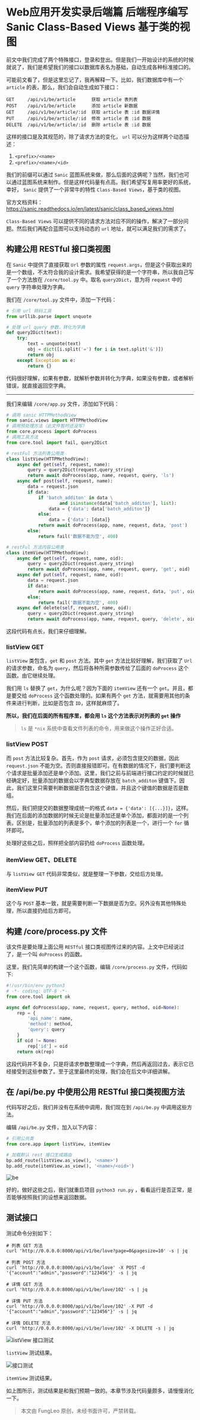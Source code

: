 # Web应用开发实录后端篇 后端程序编写 Sanic Class-Based Views 基于类的视图

前文中我们完成了两个特殊接口，登录和登出。但是我们一开始设计的系统的时候就说了，我们是希望我们的接口以数据库表名为基础，自动生成各种标准接口的。

可能前文看了，但是这里忘记了，我再解释一下。比如，我们数据库中有一个 `article` 的表，那么，我们会自动生成如下接口：

```#
GET     /api/v1/be/article      获取 article 表列表
POST    /api/v1/be/article      添加 article 新数据
GET     /api/v1/be/article/:id  获取 article 表 :id 数据详情
PUT     /api/v1/be/article/:id  修改 article 表 :id 数据
DELETE  /api/v1/be/article/:id  删除 article 表 :id 数据
```

这样的接口是及其规范的，除了请求方法的变化， `url` 可以分为这样两个动态描述：

1. `<prefix>/<name>`
2. `<prefix>/<name>/<id>`

我们的前缀可以通过 `Sanic` 蓝图系统来做，那么后面的这俩呢？当然，我们也可以通过蓝图系统来制作。但是这样代码量有点高。我们希望写复用率更好的系统，幸好， `Sanic` 提供了一个非常牛的特性 `Class-Based Views`，基于类的视图。

官方文档资料： https://sanic.readthedocs.io/en/latest/sanic/class_based_views.html

`Class-Based Views` 可以提供不同的请求方法对应不同的操作，解决了一部分问题。然后我们再配合蓝图可以支持动态的 `url` 地址，就可以满足我们的需求了。

## 构建公用 RESTful 接口类视图

在 `Sanic` 中提供了直接获取 `Url` 参数的属性 `request.args`，但是这个获取出来的是一个数组，不太符合我的设计需求。我希望获得的是一个字符串，所以我自己写了一个方法放在 `/core/tool.py` 中。取名 `query2Dict`，意为将 `request` 中的 `query` 字符串处理为字典。

我们在 `/core/tool.py` 文件中，添加一下代码：

```python
# 引用 url 转码工具
from urllib.parse import unquote

# 处理 url query 参数，转化为字典
def query2Dict(text):
    try:
        text = unquote(text)
        obj = dict([i.split('=') for i in text.split('&')]) 
        return obj
    except Exception as e:
        return {}
```

代码很好理解，如果有参数，就解析参数并转化为字典，如果没有参数，或者解析错误，就直接返回空字典。

****

我们来编辑 `/core/app.py` 文件，添加如下代码：

```python
# 调用 sanic HTTPMethodView
from sanic.views import HTTPMethodView
# 调用预处理方法（此文件暂时还没写）
from core.process import doProcess
# 调用工具方法
from core.tool import fail, query2Dict

# restFul 方法列表公用类
class listView(HTTPMethodView):
    async def get(self, request, name):
        query = query2Dict(request.query_string)
        return await doProcess(app, name, request, query, 'ls')
    async def post(self, request, name):
        data = request.json
        if data:
            if 'batch_additon' in data \
                    and isinstance(data['batch_additon'], list):
                data = {'data': data['batch_additon']}
            else:
                data = {'data': [data]}
            return await doProcess(app, name, request, data, 'post')
        else:
            return fail('数据不能为空', 400)

# restFul 方法内容公用类
class itemView(HTTPMethodView):
    async def get(self, request, name, oid):
        query = query2Dict(request.query_string)
        return await doProcess(app, name, request, query, 'get', oid)
    async def put(self, request, name, oid):
        data = request.json
        if data:
            return await doProcess(app, name, request, data, 'put', oid)
        else:
            return fail('数据不能为空', 400)
    async def delete(self, request, name, oid):
        query = query2Dict(request.query_string)
        return await doProcess(app, name, request, query, 'delete', oid)
```

这段代码有点长，我们来仔细理解。

### listView GET

`listView` 类包含，`get` 和 `post` 方法。其中 `get` 方法比较好理解，我们获取了 `Url` 的请求参数，命名为 `query`，然后将各种所需参数传给了后面的 `doProcess` 这个函数。由它继续处理。

我们用 `ls` 替换了 `get`，为什么呢？因为下面的 `itemView` 还有一个 `get`。并且，都是要交给 `doProcess` 这个函数处理的。如果有两个 `get` 方法，就需要用其他的条件来进行判断，比如是否包含 `ID`，这样就麻烦了。

**所以，我们在后面的所有程序里，都会用 `ls` 这个方法表示对列表的 `get` 操作**

> `ls` 是 `*nix` 系统中查看文件列表的命令，用来做这个操作正好合适。

### listView POST

而 `post` 方法比较复杂。首先，作为 `post` 请求，必须包含提交的数据，因此 `request.json` 不能为空。否则直接报错即可。在有数据的情况下，我们要判断这个请求是批量添加还是单个添加。这里，我们之前与前端进行接口约定的时候就已经确定好，批量添加的数据会以字典型数据存放在 `batch_additon` 键值下。因此，我们这里只需要判断数据是否包含这个键值，并且这个键值的数据是否是数组。

然后，我们把提交的数据整理成统一的格式 `data = {'data': [{...}]}`，这样。我们在后面的添加数据的时候无论是批量添加还是单个添加，都面对的是一个列表。区别是，批量添加的列表是多个，单个添加的列表是一个，进行一个 `for` 循环即可。

处理好这些之后，照样把全部内容扔给 `doProcess` 函数处理。

### itemView GET、DELETE

与 `listView GET` 代码非常类似，就是整理一下参数，交给后方处理。

### itemView PUT

这个与 `POST` 基本一致，就是需要判断一下数据是否为空。另外没有其他特殊处理，所以直接扔给后方即可。

## 构建 /core/process.py 文件

该文件是要处理上面公用 `RESTful` 接口类视图传过来的内容。上文中已经说过了，是一个叫 `doProcess` 的函数。

这里，我们先简单的构建一个这个函数，编辑 `/core/process.py` 文件，代码如下:

```python
#!/usr/bin/env python3
# -*- coding: UTF-8 -*-
from core.tool import ok

async def doProcess(app, name, request, query, method, oid=None):
    rep = {
        'api_name': name,
        'method': method,
        'query': query
    }
    if oid != None:
        rep['id'] = oid
    return ok(rep)
```

这段代码并不复杂，只是将请求参数整理成一个字典，然后再返回过去，表示它已经接受到这些参数了。至于这里最终的处理，我们会在后文中详细讲解。

## 在 /api/be.py 中使用公用 RESTful 接口类视图方法

代码写好之后，我们并没有在系统中调用，我们现在到 `/api/be.py` 中调用这些方法。

编辑 `/api/be.py` 文件，加入以下内容：

```python
# 引用公共类
from core.app import listView, itemView

# 加载默认 rest 接口生成路由
bp.add_route(listView.as_view(), '<name>')
bp.add_route(itemView.as_view(), '<name>/<oid>')
```

![be](https://raw.githubusercontent.com/fengcms/articles/master/image/dc/103940b0a2d0eb1130ea4207a4e5c5.jpg)

好的，做好这些之后，我们就重启项目 `python3 run.py` ，看看运行是否正常，是否能够按照我们的设想来返回数据。

## 测试接口

测试命令分别如下：

```#
# 列表 GET 方法
curl 'http://0.0.0.0:8000/api/v1/be/love?page=0&pagesize=10' -s | jq

# 列表 POST 方法
curl 'http://0.0.0.0:8000/api/v1/be/love' -X POST -d '{"account":"admin","password":"123456"}' -s | jq

# 详情 GET 方法
curl 'http://0.0.0.0:8000/api/v1/be/love/102' -s | jq

# 详情 PUT 方法
curl 'http://0.0.0.0:8000/api/v1/be/love/102' -X PUT -d '{"account":"admin","password":"123456"}' -s | jq

# 详情 DELETE 方法
curl 'http://0.0.0.0:8000/api/v1/be/love/102' -X DELETE -s | jq
```

![listView 接口测试](https://raw.githubusercontent.com/fengcms/articles/master/image/64/f3fed3375b8d8cea251cdf39cb4ea2.jpg)

`listView` 测试结果。

![接口测试](https://raw.githubusercontent.com/fengcms/articles/master/image/3f/c0972ba69e2b9e2ef77fe4c64e4530.jpg)

`itemView` 测试结果。

如上图所示，测试结果是和我们预期一致的。本章节涉及代码量颇多，请慢慢消化一下。

> 本文由 FungLeo 原创，未经书面许可，严禁转载。


